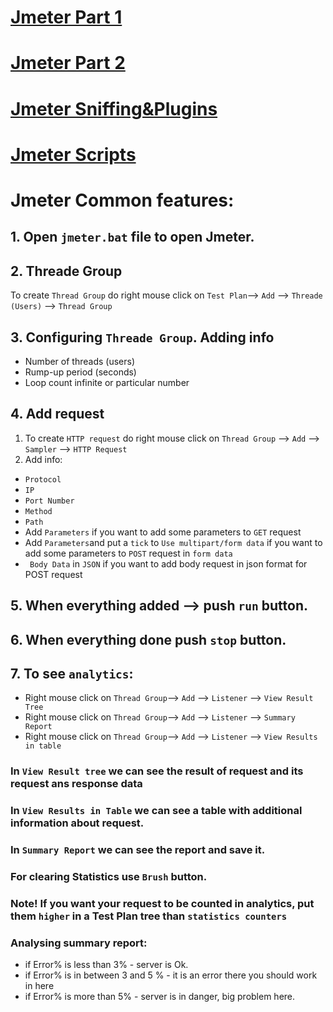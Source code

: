 # [Jmeter Part 1](https://github.com/MariaDash/Jmeter/blob/main/Jmeter%20Part1.md)     
# [Jmeter Part 2](https://github.com/MariaDash/Jmeter/blob/main/Jmeter%20Part2.md)
# [Jmeter Sniffing&Plugins](https://github.com/MariaDash/Jmeter/blob/main/Jmeter_sniffing&plugins.md)
# [Jmeter Scripts](https://github.com/MariaDash/Jmeter/blob/main/Jmeter%20scripts.md)
# Jmeter Common features:
## 1. Open `jmeter.bat` file to open Jmeter.
## 2. Threade Group
To create `Thread Group` do right mouse click on `Test Plan`--> `Add` --> `Threade (Users)` --> `Thread Group`
## 3. Configuring `Threade Group`. Adding info
+ Number of threads (users)
+ Rump-up period (seconds)
+ Loop count infinite or particular number
## 4. Add request
1. To create `HTTP request` do right mouse click on `Thread Group` --> `Add` --> `Sampler` --> `HTTP Request`
2. Add info:
+ `Protocol`
+ `IP`
+ `Port Number`
+ `Method`
+ `Path`
+ Add `Parameters` if you want to add some parameters to `GET` request
+ Add `Parameters`and put a `tick` to `Use multipart/form data` if you want to add some parameters to `POST` request in `form data`
+ ` Body Data` in `JSON` if you want to add body request in json format  for POST request
## 5. When everything added --> push `run` button.
## 6. When everything done push `stop` button.
## 7. To see `analytics`:
+ Right mouse click on `Thread Group`--> `Add` --> `Listener` --> `View Result Tree`
+ Right mouse click on `Thread Group`--> `Add` --> `Listener` --> `Summary Report`
+ Right mouse click on `Thread Group`--> `Add` --> `Listener` --> `View Results in table`
### In `View Result tree` we can see the result of request and its request ans response data
### In `View Results in Table` we can see a table with additional information about request.
### In `Summary Report` we can see the report and save it.
### For clearing Statistics use `Brush` button.
### Note! If you want your request to be counted in analytics, put them `higher` in a Test Plan tree than `statistics counters`
### Analysing summary report:
+ if Error% is less than 3% - server is Ok.
+ if Error% is in between 3 and 5 % - it is an error there you should work in here
+ if Error% is more than 5% - server is in danger, big problem here.
  

